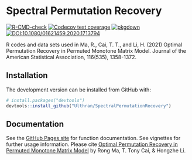 # Spectral Permutation Recovery

<!-- badges: start -->
[![R-CMD-check](https://github.com/Ulthran/Spectral-Permutation-Recovery/actions/workflows/R-CMD-check.yaml/badge.svg)](https://github.com/Ulthran/Spectral-Permutation-Recovery/actions/workflows/R-CMD-check.yaml)
[![Codecov test coverage](https://codecov.io/gh/Ulthran/Spectral-Permutation-Recovery/branch/main/graph/badge.svg)](https://app.codecov.io/gh/Ulthran/Spectral-Permutation-Recovery?branch=main)
[![pkgdown](https://github.com/Ulthran/Spectral-Permutation-Recovery/actions/workflows/pkgdown.yaml/badge.svg)](https://ulthran.github.io/Spectral-Permutation-Recovery/)
[![DOI:10.1080/01621459.2020.1713794](https://badgen.net/badge/Published%20in/JASA/blue)](https://doi.org/10.1080/01621459.2020.1713794)
<!-- badges: end -->

R codes and data sets used in Ma, R., Cai, T. T., and Li, H. (2021) Optimal Permutation Recovery in Permuted Monotone Matrix Model. Journal of the American Statistical Association, 116(535), 1358-1372.

## Installation

The development version can be installed from GitHub with:

```r
# install.packages("devtools")
devtools::install_github("Ulthran/SpectralPermutationRecovery")
```

## Documentation

See the [GitHub Pages site](https://ulthran.github.io/Spectral-Permutation-Recovery/) for function documentation. See vignettes for further usage information. Please cite [Optimal Permutation Recovery in Permuted Monotone Matrix Model](https://arxiv.org/abs/1911.10604) by Rong Ma, T. Tony Cai, & Hongzhe Li.

